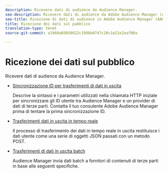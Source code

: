 ```yaml
---
description: Ricevere dati di audience da Audience Manager.
seo-description: Ricevere dati di audience da Adobe Audience Manager (AAM).
seo-title: Ricezione di dati di audience in Adobe Audience Manager (AAM)
title: Ricezione dei dati sul pubblico
translation-type: tm+mt
source-git-commit: a1960a65058622c198bb07d7c20c1e21e2eaf00a

---
```



# Ricezione dei dati sul pubblico

Ricevere dati di audience da Audience Manager.

* [Sincronizzazione ID per trasferimenti di dati in uscita](/help/using/integration/receiving-audience-data/id-sync-outbound.md)

   Descrive la sintassi e i parametri utilizzati nella chiamata HTTP iniziale per sincronizzare gli ID utente tra Audience Manager e un provider di dati di terze parti. Contatta il tuo consulente Adobe Audience Manager prima di tentare la prima sincronizzazione ID.

* [Trasferimenti dati in uscita in tempo reale](/help/using/integration/receiving-audience-data/batch-outbound-transfers/batch-outbound-overview.md)

   Il processo di trasferimento dei dati in tempo reale in uscita restituisce i dati utente come una serie di oggetti JSON passati con un metodo POST.

* [Trasferimenti di dati in uscita batch](/help/using/integration/receiving-audience-data/batch-outbound-transfers/outbound-file-name-contents.md)

   Audience Manager invia dati batch a fornitori di contenuti di terze parti in base alle seguenti specifiche.
